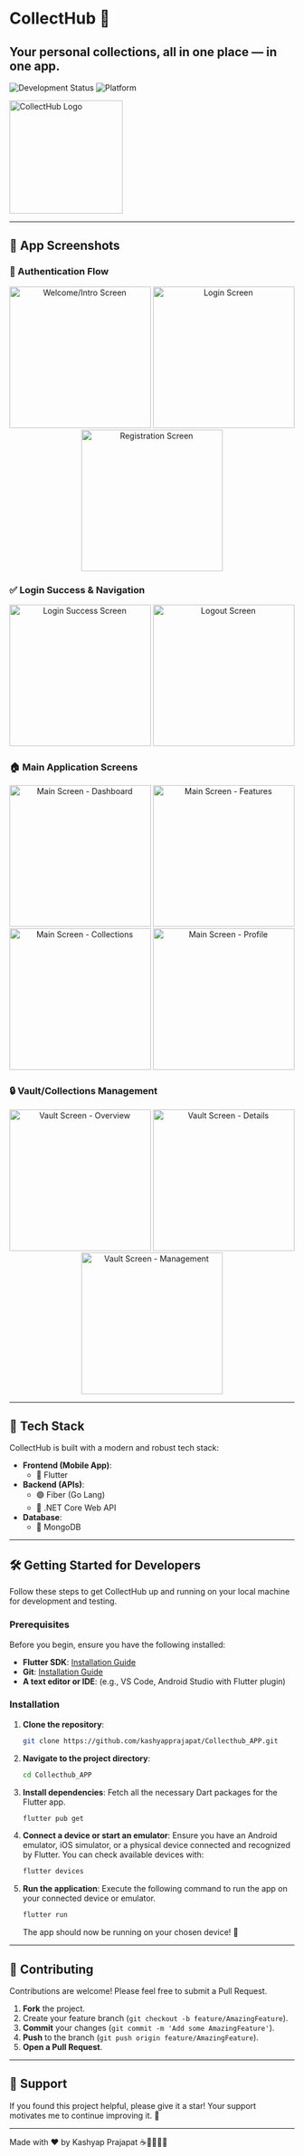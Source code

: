 # CollectHub 🎒

## Your personal collections, all in one place — in one app.

![Development Status](https://img.shields.io/badge/Status-Under%20Development-orange?style=for-the-badge) ![Platform](https://img.shields.io/badge/Platform-Mobile-blue?style=for-the-badge)

<img src="https://res.cloudinary.com/dpf5bkafv/image/upload/v1756207961/Logo_aktvuj.png" alt="CollectHub Logo" width="200"/>

---

## 📱 App Screenshots

### 🔐 Authentication Flow
<div align="center">
  <img src="./DemoImages/Introscreen.png" alt="Welcome/Intro Screen" width="250"/>
  <img src="./DemoImages/Loginscreen.png" alt="Login Screen" width="250"/>
  <img src="./DemoImages/registrationscreen.png" alt="Registration Screen" width="250"/>
</div>

### ✅ Login Success & Navigation
<div align="center">
  <img src="./DemoImages/LoginSucessScreen.png" alt="Login Success Screen" width="250"/>
  <img src="./DemoImages/LogoutScreen.png" alt="Logout Screen" width="250"/>
</div>

### 🏠 Main Application Screens
<div align="center">
  <img src="./DemoImages/MainScreen1.png" alt="Main Screen - Dashboard" width="250"/>
  <img src="./DemoImages/MainScreen2.png" alt="Main Screen - Features" width="250"/>
  <img src="./DemoImages/MainScreen3.png" alt="Main Screen - Collections" width="250"/>
  <img src="./DemoImages/MainScreen4.png" alt="Main Screen - Profile" width="250"/>
</div>


### 🔒 Vault/Collections Management
<div align="center">
  <img src="./DemoImages/VaultScreen1.png" alt="Vault Screen - Overview" width="250"/>
  <img src="./DemoImages/VaultScreen2.png" alt="Vault Screen - Details" width="250"/>
  <img src="./DemoImages/VaultScreen3.png" alt="Vault Screen - Management" width="250"/>
</div>

---

## 🚀 Tech Stack

CollectHub is built with a modern and robust tech stack:

*   **Frontend (Mobile App)**:
    *   💙 Flutter
*   **Backend (APIs)**:
    *   🟣 Fiber (Go Lang) 
    *   💚 .NET Core Web API
*   **Database**:
    *   🍃 MongoDB

---

## 🛠️ Getting Started for Developers

Follow these steps to get CollectHub up and running on your local machine for development and testing.

### Prerequisites

Before you begin, ensure you have the following installed:

*   **Flutter SDK**: [Installation Guide](https://flutter.dev/docs/get-started/install)
*   **Git**: [Installation Guide](https://git-scm.com/book/en/v2/Getting-Started-Installing-Git)
*   **A text editor or IDE**: (e.g., VS Code, Android Studio with Flutter plugin)

### Installation

1.  **Clone the repository**:
    ```bash
    git clone https://github.com/kashyapprajapat/Collecthub_APP.git
    ```

2.  **Navigate to the project directory**:
    ```bash
    cd Collecthub_APP
    ```

3.  **Install dependencies**:
    Fetch all the necessary Dart packages for the Flutter app.
    ```bash
    flutter pub get
    ```

4.  **Connect a device or start an emulator**:
    Ensure you have an Android emulator, iOS simulator, or a physical device connected and recognized by Flutter.
    You can check available devices with:
    ```bash
    flutter devices
    ```

5.  **Run the application**:
    Execute the following command to run the app on your connected device or emulator.
    ```bash
    flutter run
    ```
    The app should now be running on your chosen device! 🎉

---

## 🤝 Contributing

Contributions are welcome! Please feel free to submit a Pull Request.

1.  **Fork** the project.
2.  Create your feature branch (`git checkout -b feature/AmazingFeature`).
3.  **Commit** your changes (`git commit -m 'Add some AmazingFeature'`).
4.  **Push** to the branch (`git push origin feature/AmazingFeature`).
5.  **Open a Pull Request**.

---

## 🌟 Support

If you found this project helpful, please give it a star! Your support motivates me to continue improving it. 🌟

---

Made with ❤️ by Kashyap Prajapat ☕👨🏻‍💻🧋